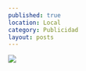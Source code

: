 ```yaml
---
published: true
location: Local
category: Publicidad
layout: posts
---
```


![](http://i.imgur.com/hZznZppm.jpg)
